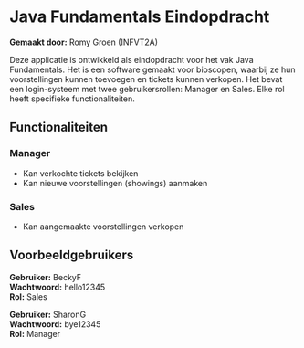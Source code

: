 # Java Fundamentals Eindopdracht

**Gemaakt door:** Romy Groen (INFVT2A)

Deze applicatie is ontwikkeld als eindopdracht voor het vak Java Fundamentals. Het is een software gemaakt voor bioscopen, waarbij ze hun voorstellingen kunnen toevoegen en tickets kunnen verkopen. Het bevat een login-systeem met twee gebruikersrollen: Manager en Sales. Elke rol heeft specifieke functionaliteiten.

## Functionaliteiten

### Manager
- Kan verkochte tickets bekijken
- Kan nieuwe voorstellingen (showings) aanmaken

### Sales
- Kan aangemaakte voorstellingen verkopen

## Voorbeeldgebruikers

**Gebruiker:** BeckyF  
**Wachtwoord:** hello12345  
**Rol:** Sales

**Gebruiker:** SharonG  
**Wachtwoord:** bye12345  
**Rol:** Manager
